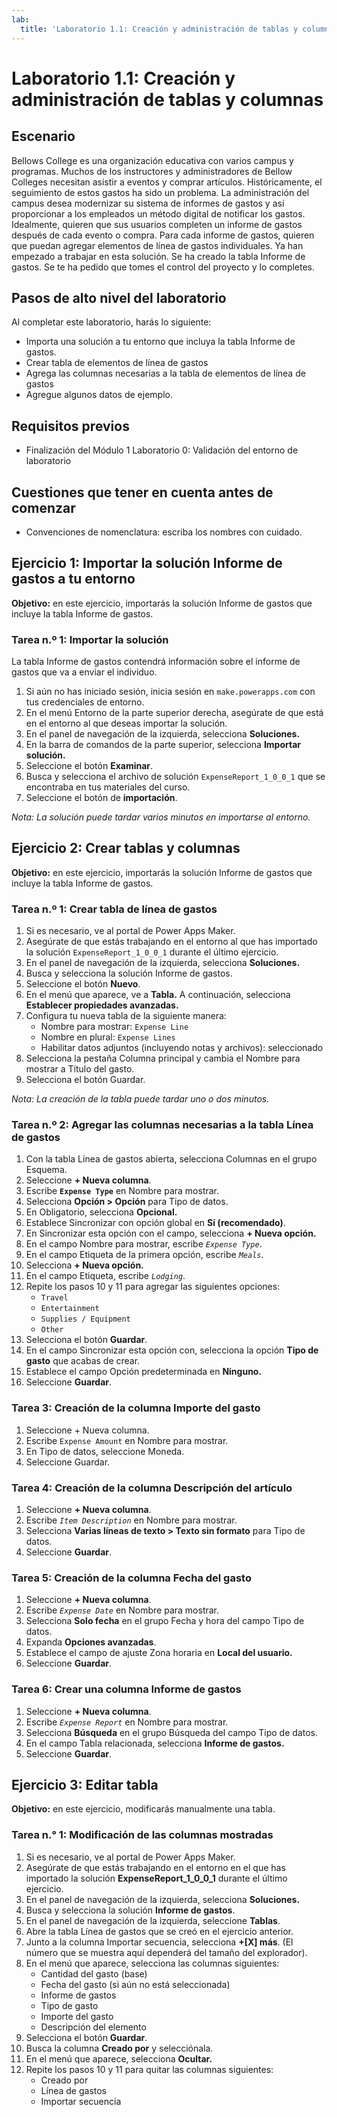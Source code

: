 ```yaml
---
lab:
  title: 'Laboratorio 1.1: Creación y administración de tablas y columnas'
---
```


# Laboratorio 1.1: Creación y administración de tablas y columnas

## Escenario
Bellows College es una organización educativa con varios campus y programas. Muchos de los instructores y administradores de Bellow Colleges necesitan asistir a eventos y comprar artículos. Históricamente, el seguimiento de estos gastos ha sido un problema.
La administración del campus desea modernizar su sistema de informes de gastos y así proporcionar a los empleados un método digital de notificar los gastos.
Idealmente, quieren que sus usuarios completen un informe de gastos después de cada evento o compra. Para cada informe de gastos, quieren que puedan agregar elementos de línea de gastos individuales. Ya han empezado a trabajar en esta solución. Se ha creado la tabla Informe de gastos. Se te ha pedido que tomes el control del proyecto y lo completes.

## Pasos de alto nivel del laboratorio
Al completar este laboratorio, harás lo siguiente:
- Importa una solución a tu entorno que incluya la tabla Informe de gastos.
- Crear tabla de elementos de línea de gastos
- Agrega las columnas necesarias a la tabla de elementos de línea de gastos
- Agregue algunos datos de ejemplo.

## Requisitos previos
- Finalización del Módulo 1 Laboratorio 0: Validación del entorno de laboratorio

## Cuestiones que tener en cuenta antes de comenzar
- Convenciones de nomenclatura: escriba los nombres con cuidado.

## Ejercicio 1: Importar la solución Informe de gastos a tu entorno
**Objetivo:** en este ejercicio, importarás la solución Informe de gastos que incluye la tabla Informe de gastos.

### Tarea n.º 1: Importar la solución
La tabla Informe de gastos contendrá información sobre el informe de gastos que va a enviar el individuo.
1. Si aún no has iniciado sesión, inicia sesión en `make.powerapps.com` con tus credenciales de entorno.
2. En el menú Entorno de la parte superior derecha, asegúrate de que está en el entorno al que deseas importar la solución.
3. En el panel de navegación de la izquierda, selecciona **Soluciones.**
4. En la barra de comandos de la parte superior, selecciona **Importar solución.**
5. Seleccione el botón **Examinar**.
6. Busca y selecciona el archivo de solución `ExpenseReport_1_0_0_1` que se encontraba en tus materiales del curso.
7. Seleccione el botón de **importación**.

*Nota: La solución puede tardar varios minutos en importarse al entorno.*

## Ejercicio 2: Crear tablas y columnas
**Objetivo:** en este ejercicio, importarás la solución Informe de gastos que incluye la tabla Informe de gastos.

### Tarea n.º 1: Crear tabla de línea de gastos
1. Si es necesario, ve al portal de Power Apps Maker.
2. Asegúrate de que estás trabajando en el entorno al que has importado la solución `ExpenseReport_1_0_0_1` durante el último ejercicio.
3. En el panel de navegación de la izquierda, selecciona **Soluciones.**
4. Busca y selecciona la solución Informe de gastos.
5. Seleccione el botón **Nuevo**.
6. En el menú que aparece, ve a **Tabla.** A continuación, selecciona **Establecer propiedades avanzadas.**
7. Configura tu nueva tabla de la siguiente manera:
   - Nombre para mostrar: `Expense Line`
   - Nombre en plural: `Expense Lines`
   - Habilitar datos adjuntos (incluyendo notas y archivos): seleccionado
8. Selecciona la pestaña Columna principal y cambia el Nombre para mostrar a Título del gasto.
9. Selecciona el botón Guardar.

*Nota: La creación de la tabla puede tardar uno o dos minutos.*

### Tarea n.º 2: Agregar las columnas necesarias a la tabla Línea de gastos
1. Con la tabla Línea de gastos abierta, selecciona Columnas en el grupo Esquema.
2. Seleccione **+ Nueva columna**.
3. Escribe **`Expense Type`** en Nombre para mostrar.
4. Selecciona **Opción > Opción** para Tipo de datos.
5. En Obligatorio, selecciona **Opcional.**
6. Establece Sincronizar con opción global en **Sí (recomendado)**.
7. En Sincronizar esta opción con el campo, selecciona **+ Nueva opción.**
8. En el campo Nombre para mostrar, escribe *`Expense Type`*.
9. En el campo Etiqueta de la primera opción, escribe *`Meals`*.
10. Selecciona **+ Nueva opción.**
11. En el campo Etiqueta, escribe *`Lodging`*.
12. Repite los pasos 10 y 11 para agregar las siguientes opciones:
    - `Travel`
    - `Entertainment`
    - `Supplies / Equipment`
    - `Other`
13. Selecciona el botón **Guardar**.
14. En el campo Sincronizar esta opción con, selecciona la opción **Tipo de gasto** que acabas de crear.
15. Establece el campo Opción predeterminada en **Ninguno.**
16. Seleccione **Guardar**.

### Tarea 3: Creación de la columna Importe del gasto
1. Seleccione + Nueva columna.
2. Escribe `Expense Amount` en Nombre para mostrar.
3. En Tipo de datos, seleccione Moneda.
4. Seleccione Guardar.

### Tarea 4: Creación de la columna Descripción del artículo
1. Seleccione **+ Nueva columna**.
2. Escribe *`Item Description`* en Nombre para mostrar.
3. Selecciona **Varias líneas de texto > Texto sin formato** para Tipo de datos.
4. Seleccione **Guardar**.

### Tarea 5: Creación de la columna Fecha del gasto
1. Seleccione **+ Nueva columna**.
2. Escribe *`Expense Date`* en Nombre para mostrar.
3. Selecciona **Solo fecha** en el grupo Fecha y hora del campo Tipo de datos.
4. Expanda **Opciones avanzadas**.
5. Establece el campo de ajuste Zona horaria en **Local del usuario.**
6. Seleccione **Guardar**.

### Tarea 6: Crear una columna Informe de gastos
1. Seleccione **+ Nueva columna**.
2. Escribe *`Expense Report`* en Nombre para mostrar.
3. Selecciona **Búsqueda** en el grupo Búsqueda del campo Tipo de datos.
4. En el campo Tabla relacionada, selecciona **Informe de gastos.**
5. Seleccione **Guardar**.

## Ejercicio 3: Editar tabla
**Objetivo:** en este ejercicio, modificarás manualmente una tabla.

### Tarea n.° 1: Modificación de las columnas mostradas
1. Si es necesario, ve al portal de Power Apps Maker.
2. Asegúrate de que estás trabajando en el entorno en el que has importado la solución **ExpenseReport_1_0_0_1** durante el último ejercicio.
3. En el panel de navegación de la izquierda, selecciona **Soluciones.**
4. Busca y selecciona la solución **Informe de gastos**.
5. En el panel de navegación de la izquierda, seleccione **Tablas**.
6. Abre la tabla Línea de gastos que se creó en el ejercicio anterior.
7. Junto a la columna Importar secuencia, selecciona **+[X] más**. (El número que se muestra aquí dependerá del tamaño del explorador).
8. En el menú que aparece, selecciona las columnas siguientes:
   - Cantidad del gasto (base)
   - Fecha del gasto (si aún no está seleccionada)
   - Informe de gastos
   - Tipo de gasto
   - Importe del gasto
   - Descripción del elemento
9. Selecciona el botón **Guardar**.
10. Busca la columna **Creado por** y selecciónala.
11. En el menú que aparece, selecciona **Ocultar.**
12. Repite los pasos 10 y 11 para quitar las columnas siguientes:
    - Creado por
    - Línea de gastos
    - Importar secuencia
